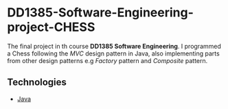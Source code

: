 # DD1385-Software-Engineering-project-CHESS
The final project in th course **DD1385 Software Engineering**. I programmed a Chess following the _MVC_ design pattern in Java, also implementing parts from other design patterns e.g _Factory_ pattern and _Composite_ pattern. 

## Technologies

-   [Java](https://en.wikipedia.org/wiki/Java_(programming_language))

